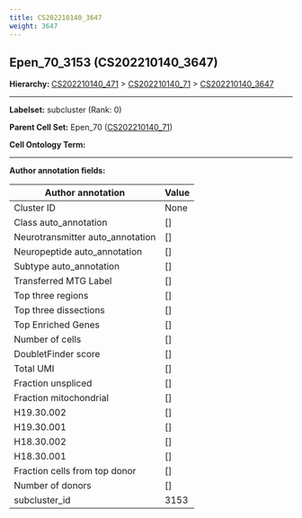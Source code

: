 ```yaml
---
title: CS202210140_3647
weight: 3647
---
```

## Epen_70_3153 (CS202210140_3647)
<b>Hierarchy: </b>
[CS202210140_471](cell_sets/CS202210140_471.md) >
[CS202210140_71](cell_sets/CS202210140_71.md) >
[CS202210140_3647](cell_sets/CS202210140_3647.md)

---


**Labelset:** subcluster (Rank: 0)

**Parent Cell Set:** Epen_70 ([CS202210140_71](cell_sets/CS202210140_71.md))



**Cell Ontology Term:** 

[MARKER GENES.]: #


---

[TRANSFERRED ANNOTATIONS.]: #


[AUTHOR ANNOTATION FIELDS.]: #


**Author annotation fields:**

| Author annotation | Value |
|-------------------|-------|
|Cluster ID|None|
|Class auto_annotation|[]|
|Neurotransmitter auto_annotation|[]|
|Neuropeptide auto_annotation|[]|
|Subtype auto_annotation|[]|
|Transferred MTG Label|[]|
|Top three regions|[]|
|Top three dissections|[]|
|Top Enriched Genes|[]|
|Number of cells|[]|
|DoubletFinder score|[]|
|Total UMI|[]|
|Fraction unspliced|[]|
|Fraction mitochondrial|[]|
|H19.30.002|[]|
|H19.30.001|[]|
|H18.30.002|[]|
|H18.30.001|[]|
|Fraction cells from top donor|[]|
|Number of donors|[]|
|subcluster_id|3153|
